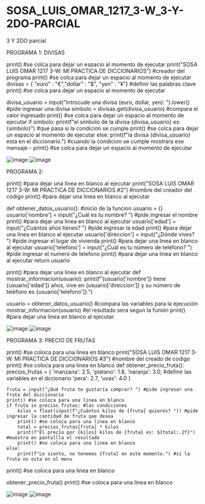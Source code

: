# SOSA_LUIS_OMAR_1217_3-W_3-Y-2DO-PARCIAL
3 Y 2DO parcial

PROGRAMA 1: DIVISAS

print() #se colca para dejar un espacio al momento de ejecutar
print("SOSA LUIS OMAR 1217 3-W: MI PRACTICA DE DICCIONARIOS") #creador del programa 
print() #se colca para dejar un espacio al momento de ejecutar
divisas = { "euro" : "€","dollar" : "$", "yen" : "¥"} #definir las palabras clave 
print() #se colca para dejar un espacio al momento de ejecutar

divisa_usuario = input("Introcude una divisa (euro, dollar, yen): ").lower() #pide ingresar una divisa
simbolo = divisas.get(divisa_usuario) #compara el valor ingresado 
print() #se colca para dejar un espacio al momento de ejecutar
if simbolo:
    print(f"el simbolo de la divisa {divisa_usuario} es: {simbolo}") #que pasa si la condicion se cumple 
    print() #se colca para dejar un espacio al momento de ejecutar
else:
    print(f"la divisa {divisa_usuario} esta en el diccionario.") #cuando la condicion se cumple mostrara ese mensaje -
    print() #se colca para dejar un espacio al momento de ejecutar
    
![image](https://github.com/user-attachments/assets/35fd7181-60d0-4041-bd45-4a7cf8d26b87)
![image](https://github.com/user-attachments/assets/05d67a01-df8d-482d-8645-40bcb02b8348)


PROGRAMA 2: 

print() #para dejar una linea en blanco al ejecutar
print("SOSA LUIS OMAR 1217 3-W: MI PRACTICA DE DICCIONARIOS #2") #nombre del creador del codigo
print() #para dejar una linea en blanco al ejecutar

def obtener_datos_usuario(): #inicio de la funcion
    usuario = {}
    usuario['nombre'] = input("¿Cuál es tu nombre? ") #pide ingresar el nombre
    print() #para dejar una linea en blanco al ejecutar
    usuario['edad'] = input("¿Cuántos años tienes? ") #pide ingresar la edad
    print() #para dejar una linea en blanco al ejecutar
    usuario['direccion'] = input("¿Dónde vives? ") #pide ingresar el lugar de vivienda
    print() #para dejar una linea en blanco al ejecutar
    usuario['telefono'] = input("¿Cuál es tu número de teléfono? ") #pide ingresar el numero de telefono
    print() #para dejar una linea en blanco al ejecutar
    return usuario

print() #para dejar una linea en blanco al ejecutar
def mostrar_informacion(usuario):
    print(f"{usuario['nombre']} tiene {usuario['edad']} años, vive en {usuario['direccion']} y su número de teléfono es {usuario['telefono']}.")

usuario = obtener_datos_usuario() #compara las variables para la ejecución
mostrar_informacion(usuario) #el resultado sera segun la funión 
print() #para dejar una linea en blanco al ejecutar

![image](https://github.com/user-attachments/assets/1e62948d-edea-40d5-b717-b6e089a3009c)
![image](https://github.com/user-attachments/assets/8b5fcb5d-6ac7-4e8e-870a-162012e919ee)


PROGRAMA 3: PRECIO DE FRUTAS 

print() #se coloca para una linea en blanco 
print("SOSA LUIS OMAR 1217 3-W: MI PRACTICA DE DICCIONARIOS #3") #nombre del creado de codigo
print() #se coloca para una linea en blanco 
def obtener_precio_fruta():
    precios_frutas = {
        'manzana': 2.5,
        'platano': 1.8,
        'naranja': 3.0,     #definir las variables en el dccionario
        'pera': 2.7,
        'uvas': 4.0
    }

    fruta = input("¿Qué fruta te gustaría comprar? ") #pide ingresar una fruta del diccionario
    print() #se coloca para una linea en blanco 
    if fruta in precios_frutas: #las condiciones
        kilos = float(input(f"¿Cuántos kilos de {fruta} quieres? ")) #pide ingresar la cantidad de fruta que desea
        print() #se coloca para una linea en blanco 
        total = precios_frutas[fruta] * kilos
        print(f"El precio por {kilos} kilos de {fruta} es: ${total:.2f}") #muestra en pantallla el resultado 
        print() #se coloca para una linea en blanco 
    else:
        print(f"Lo siento, no tenemos {fruta} en este momento.") #si la fruta no esta en el menu
print() #se coloca para una linea en blanco 

obtener_precio_fruta()
print() #se coloca para una linea en blanco

![image](https://github.com/user-attachments/assets/81fc5d55-3a5c-4fbf-ba89-248a4e8fdc23)
![image](https://github.com/user-attachments/assets/c3daa01e-ac59-423e-98ab-f6015e35e71f)

